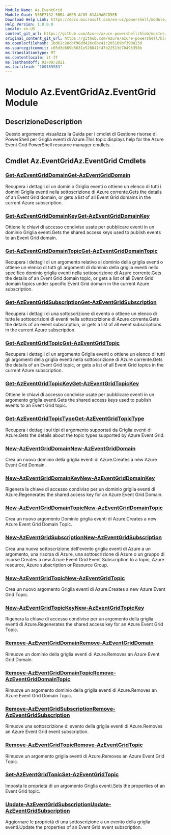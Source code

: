 ```yaml
---
Module Name: Az.EventGrid
Module Guid: 53BF7132-5BB4-46EB-AC05-61A49A6CD5EB
Download Help Link: https://docs.microsoft.com/en-us/powershell/module/az.eventgrid
Help Version: 1.0.0.0
Locale: en-US
content_git_url: https://github.com/Azure/azure-powershell/blob/master/src/EventGrid/EventGrid/help/Az.EventGrid.md
original_content_git_url: https://github.com/Azure/azure-powershell/blob/master/src/EventGrid/EventGrid/help/Az.EventGrid.md
ms.openlocfilehash: 1bd61c28cbf96dd426c6bc41c205109bf390823d
ms.sourcegitcommit: c05d3d669b5631e526841f47b22513d78495350b
ms.translationtype: MT
ms.contentlocale: it-IT
ms.lasthandoff: 02/09/2021
ms.locfileid: "100185983"
---
```

# <span data-ttu-id="f61b7-101">Modulo Az.EventGrid</span><span class="sxs-lookup"><span data-stu-id="f61b7-101">Az.EventGrid Module</span></span>
## <span data-ttu-id="f61b7-102">Descrizione</span><span class="sxs-lookup"><span data-stu-id="f61b7-102">Description</span></span>
<span data-ttu-id="f61b7-103">Questo argomento visualizza la Guida per i cmdlet di Gestione risorse di PowerShell per Griglia eventi di Azure.</span><span class="sxs-lookup"><span data-stu-id="f61b7-103">This topic displays help for the Azure Event Grid PowerShell resource manager cmdlets.</span></span>

## <span data-ttu-id="f61b7-104">Cmdlet Az.EventGrid</span><span class="sxs-lookup"><span data-stu-id="f61b7-104">Az.EventGrid Cmdlets</span></span>
### [<span data-ttu-id="f61b7-105">Get-AzEventGridDomain</span><span class="sxs-lookup"><span data-stu-id="f61b7-105">Get-AzEventGridDomain</span></span>](Get-AzEventGridDomain.md)
<span data-ttu-id="f61b7-106">Recupera i dettagli di un dominio Griglia eventi o ottiene un elenco di tutti i domini Griglia eventi nella sottoscrizione di Azure corrente.</span><span class="sxs-lookup"><span data-stu-id="f61b7-106">Gets the details of an Event Grid domain, or gets a list of all Event Grid domains in the current Azure subscription.</span></span>

### [<span data-ttu-id="f61b7-107">Get-AzEventGridDomainKey</span><span class="sxs-lookup"><span data-stu-id="f61b7-107">Get-AzEventGridDomainKey</span></span>](Get-AzEventGridDomainKey.md)
<span data-ttu-id="f61b7-108">Ottiene le chiavi di accesso condivise usate per pubblicare eventi in un dominio Griglia eventi.</span><span class="sxs-lookup"><span data-stu-id="f61b7-108">Gets the shared access keys used to publish events to an Event Grid domain.</span></span>

### [<span data-ttu-id="f61b7-109">Get-AzEventGridDomainTopic</span><span class="sxs-lookup"><span data-stu-id="f61b7-109">Get-AzEventGridDomainTopic</span></span>](Get-AzEventGridDomainTopic.md)
<span data-ttu-id="f61b7-110">Recupera i dettagli di un argomento relativo al dominio della griglia eventi o ottiene un elenco di tutti gli argomenti di dominio della griglia eventi nello specifico dominio griglia eventi nella sottoscrizione di Azure corrente.</span><span class="sxs-lookup"><span data-stu-id="f61b7-110">Gets the details of an Event Grid domain topic, or gets a list of all Event Grid domain topics under specific Event Grid domain in the current Azure subscription.</span></span>

### [<span data-ttu-id="f61b7-111">Get-AzEventGridSubscription</span><span class="sxs-lookup"><span data-stu-id="f61b7-111">Get-AzEventGridSubscription</span></span>](Get-AzEventGridSubscription.md)
<span data-ttu-id="f61b7-112">Recupera i dettagli di una sottoscrizione di evento o ottiene un elenco di tutte le sottoscrizioni di eventi nella sottoscrizione di Azure corrente.</span><span class="sxs-lookup"><span data-stu-id="f61b7-112">Gets the details of an event subscription, or gets a list of all event subscriptions in the current Azure subscription.</span></span>

### [<span data-ttu-id="f61b7-113">Get-AzEventGridTopic</span><span class="sxs-lookup"><span data-stu-id="f61b7-113">Get-AzEventGridTopic</span></span>](Get-AzEventGridTopic.md)
<span data-ttu-id="f61b7-114">Recupera i dettagli di un argomento Griglia eventi o ottiene un elenco di tutti gli argomenti della griglia eventi nella sottoscrizione di Azure corrente.</span><span class="sxs-lookup"><span data-stu-id="f61b7-114">Gets the details of an Event Grid topic, or gets a list of all Event Grid topics in the current Azure subscription.</span></span>

### [<span data-ttu-id="f61b7-115">Get-AzEventGridTopicKey</span><span class="sxs-lookup"><span data-stu-id="f61b7-115">Get-AzEventGridTopicKey</span></span>](Get-AzEventGridTopicKey.md)
<span data-ttu-id="f61b7-116">Ottiene le chiavi di accesso condivise usate per pubblicare eventi in un argomento griglia eventi.</span><span class="sxs-lookup"><span data-stu-id="f61b7-116">Gets the shared access keys used to publish events to an Event Grid topic.</span></span>

### [<span data-ttu-id="f61b7-117">Get-AzEventGridTopicType</span><span class="sxs-lookup"><span data-stu-id="f61b7-117">Get-AzEventGridTopicType</span></span>](Get-AzEventGridTopicType.md)
<span data-ttu-id="f61b7-118">Recupera i dettagli sui tipi di argomento supportati da Griglia eventi di Azure.</span><span class="sxs-lookup"><span data-stu-id="f61b7-118">Gets the details about the topic types supported by Azure Event Grid.</span></span>

### [<span data-ttu-id="f61b7-119">New-AzEventGridDomain</span><span class="sxs-lookup"><span data-stu-id="f61b7-119">New-AzEventGridDomain</span></span>](New-AzEventGridDomain.md)
<span data-ttu-id="f61b7-120">Crea un nuovo dominio della griglia eventi di Azure.</span><span class="sxs-lookup"><span data-stu-id="f61b7-120">Creates a new Azure Event Grid Domain.</span></span>

### [<span data-ttu-id="f61b7-121">New-AzEventGridDomainKey</span><span class="sxs-lookup"><span data-stu-id="f61b7-121">New-AzEventGridDomainKey</span></span>](New-AzEventGridDomainKey.md)
<span data-ttu-id="f61b7-122">Rigenera la chiave di accesso condiviso per un dominio griglia eventi di Azure.</span><span class="sxs-lookup"><span data-stu-id="f61b7-122">Regenerates the shared access key for an Azure Event Grid Domain.</span></span>

### [<span data-ttu-id="f61b7-123">New-AzEventGridDomainTopic</span><span class="sxs-lookup"><span data-stu-id="f61b7-123">New-AzEventGridDomainTopic</span></span>](New-AzEventGridDomainTopic.md)
<span data-ttu-id="f61b7-124">Crea un nuovo argomento Dominio griglia eventi di Azure.</span><span class="sxs-lookup"><span data-stu-id="f61b7-124">Creates a new Azure Event Grid Domain Topic.</span></span>

### [<span data-ttu-id="f61b7-125">New-AzEventGridSubscription</span><span class="sxs-lookup"><span data-stu-id="f61b7-125">New-AzEventGridSubscription</span></span>](New-AzEventGridSubscription.md)
<span data-ttu-id="f61b7-126">Crea una nuova sottoscrizione dell'evento griglia eventi di Azure a un argomento, una risorsa di Azure, una sottoscrizione di Azure o un gruppo di risorse.</span><span class="sxs-lookup"><span data-stu-id="f61b7-126">Creates a new Azure Event Grid Event Subscription to a topic, Azure resource, Azure subscription or Resource Group.</span></span>

### [<span data-ttu-id="f61b7-127">New-AzEventGridTopic</span><span class="sxs-lookup"><span data-stu-id="f61b7-127">New-AzEventGridTopic</span></span>](New-AzEventGridTopic.md)
<span data-ttu-id="f61b7-128">Crea un nuovo argomento Griglia eventi di Azure.</span><span class="sxs-lookup"><span data-stu-id="f61b7-128">Creates a new Azure Event Grid Topic.</span></span>

### [<span data-ttu-id="f61b7-129">New-AzEventGridTopicKey</span><span class="sxs-lookup"><span data-stu-id="f61b7-129">New-AzEventGridTopicKey</span></span>](New-AzEventGridTopicKey.md)
<span data-ttu-id="f61b7-130">Rigenera la chiave di accesso condiviso per un argomento della griglia eventi di Azure.</span><span class="sxs-lookup"><span data-stu-id="f61b7-130">Regenerates the shared access key for an Azure Event Grid Topic.</span></span>

### [<span data-ttu-id="f61b7-131">Remove-AzEventGridDomain</span><span class="sxs-lookup"><span data-stu-id="f61b7-131">Remove-AzEventGridDomain</span></span>](Remove-AzEventGridDomain.md)
<span data-ttu-id="f61b7-132">Rimuove un dominio della griglia eventi di Azure.</span><span class="sxs-lookup"><span data-stu-id="f61b7-132">Removes an Azure Event Grid Domain.</span></span>

### [<span data-ttu-id="f61b7-133">Remove-AzEventGridDomainTopic</span><span class="sxs-lookup"><span data-stu-id="f61b7-133">Remove-AzEventGridDomainTopic</span></span>](Remove-AzEventGridDomainTopic.md)
<span data-ttu-id="f61b7-134">Rimuove un argomento dominio della griglia eventi di Azure.</span><span class="sxs-lookup"><span data-stu-id="f61b7-134">Removes an Azure Event Grid Domain Topic.</span></span>

### [<span data-ttu-id="f61b7-135">Remove-AzEventGridSubscription</span><span class="sxs-lookup"><span data-stu-id="f61b7-135">Remove-AzEventGridSubscription</span></span>](Remove-AzEventGridSubscription.md)
<span data-ttu-id="f61b7-136">Rimuove una sottoscrizione di evento della griglia eventi di Azure.</span><span class="sxs-lookup"><span data-stu-id="f61b7-136">Removes an Azure Event Grid event subscription.</span></span>

### [<span data-ttu-id="f61b7-137">Remove-AzEventGridTopic</span><span class="sxs-lookup"><span data-stu-id="f61b7-137">Remove-AzEventGridTopic</span></span>](Remove-AzEventGridTopic.md)
<span data-ttu-id="f61b7-138">Rimuove un argomento griglia eventi di Azure.</span><span class="sxs-lookup"><span data-stu-id="f61b7-138">Removes an Azure Event Grid Topic.</span></span>

### [<span data-ttu-id="f61b7-139">Set-AzEventGridTopic</span><span class="sxs-lookup"><span data-stu-id="f61b7-139">Set-AzEventGridTopic</span></span>](Set-AzEventGridTopic.md)
<span data-ttu-id="f61b7-140">Imposta le proprietà di un argomento Griglia eventi.</span><span class="sxs-lookup"><span data-stu-id="f61b7-140">Sets the properties of an Event Grid topic.</span></span>

### [<span data-ttu-id="f61b7-141">Update-AzEventGridSubscription</span><span class="sxs-lookup"><span data-stu-id="f61b7-141">Update-AzEventGridSubscription</span></span>](Update-AzEventGridSubscription.md)
<span data-ttu-id="f61b7-142">Aggiornare le proprietà di una sottoscrizione a un evento della griglia eventi.</span><span class="sxs-lookup"><span data-stu-id="f61b7-142">Update the properties of an Event Grid event subscription.</span></span>

